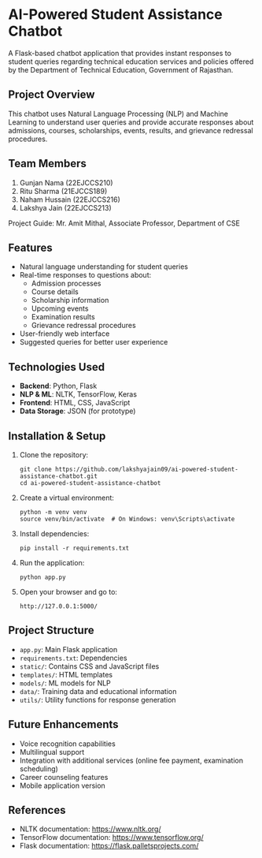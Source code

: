 # AI-Powered Student Assistance Chatbot

A Flask-based chatbot application that provides instant responses to student queries regarding technical education services and policies offered by the Department of Technical Education, Government of Rajasthan.

## Project Overview

This chatbot uses Natural Language Processing (NLP) and Machine Learning to understand user queries and provide accurate responses about admissions, courses, scholarships, events, results, and grievance redressal procedures.

## Team Members

1. Gunjan Nama (22EJCCS210)
2. Ritu Sharma (21EJCCS189)
3. Naham Hussain (22EJCCS216)
4. Lakshya Jain (22EJCCS213)

Project Guide: Mr. Amit Mithal, Associate Professor, Department of CSE

## Features

- Natural language understanding for student queries
- Real-time responses to questions about:
  - Admission processes
  - Course details
  - Scholarship information
  - Upcoming events
  - Examination results
  - Grievance redressal procedures
- User-friendly web interface
- Suggested queries for better user experience

## Technologies Used

- **Backend**: Python, Flask
- **NLP & ML**: NLTK, TensorFlow, Keras
- **Frontend**: HTML, CSS, JavaScript
- **Data Storage**: JSON (for prototype)

## Installation & Setup

1. Clone the repository:

   ```
   git clone https://github.com/lakshyajain09/ai-powered-student-assistance-chatbot.git
   cd ai-powered-student-assistance-chatbot
   ```

2. Create a virtual environment:

   ```
   python -m venv venv
   source venv/bin/activate  # On Windows: venv\Scripts\activate
   ```

3. Install dependencies:

   ```
   pip install -r requirements.txt
   ```

4. Run the application:

   ```
   python app.py
   ```

5. Open your browser and go to:
   ```
   http://127.0.0.1:5000/
   ```

## Project Structure

- `app.py`: Main Flask application
- `requirements.txt`: Dependencies
- `static/`: Contains CSS and JavaScript files
- `templates/`: HTML templates
- `models/`: ML models for NLP
- `data/`: Training data and educational information
- `utils/`: Utility functions for response generation

## Future Enhancements

- Voice recognition capabilities
- Multilingual support
- Integration with additional services (online fee payment, examination scheduling)
- Career counseling features
- Mobile application version

## References

- NLTK documentation: https://www.nltk.org/
- TensorFlow documentation: https://www.tensorflow.org/
- Flask documentation: https://flask.palletsprojects.com/
